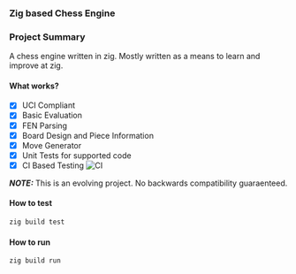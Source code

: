 ### Zig based Chess Engine

### Project Summary

A chess engine written in zig. Mostly written as a means to learn and improve at zig.

#### What works?

- [x] UCI Compliant
- [x] Basic Evaluation
- [x] FEN Parsing
- [x] Board Design and Piece Information
- [x] Move Generator
- [x] Unit Tests for supported code
- [x] CI Based Testing ![CI](https://github.com/oswalpalash/chess-engine-zig/actions/workflows/ci.yaml/badge.svg)

**_NOTE:_** This is an evolving project. No backwards compatibility guaraenteed.

#### How to test

```bash
zig build test
```

#### How to run

```bash
zig build run
```

